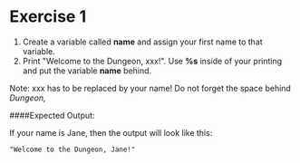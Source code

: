 # Exercise 1

1. Create a variable called **name** and assign your first name to that variable.
2. Print "Welcome to the Dungeon, xxx!". Use **%s** inside of your printing and put the variable **name** behind.

Note: xxx has to be replaced by your name! Do not forget the space behind *Dungeon,*


####Expected Output:

If your name is Jane, then the output will look like this:

```
"Welcome to the Dungeon, Jane!"
```